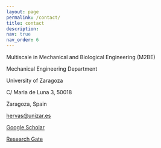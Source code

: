 ```yaml
---
layout: page
permalink: /contact/
title: contact
description:
nav: true
nav_order: 6
---
```


<i class="fa-solid fa-house"></i> Multiscale in Mechanical and Biological Engineering (M2BE)

Mechanical Engineering Department

University of Zaragoza

C/ Maria de Luna 3, 50018

Zaragoza, Spain

<i class="fa-solid fa-envelope"></i> hervas@unizar.es

<i class="ai ai-google-scholar-square ai-lg"></i> [Google Scholar](https://scholar.google.es/citations?user=jpt5wgwAAAAJ&hl=en&oi=ao)

<i class="fa-brands fa-researchgate"></i> [Research Gate](https://www.researchgate.net/profile/Silvia-Hervas-Raluy)
